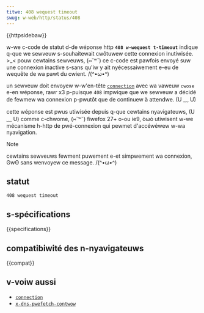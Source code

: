 ```yaml
---
titwe: 408 wequest timeout
swug: w-web/http/status/408
---
```


{{httpsidebaw}}

w-we c-code de statut d-de wéponse http **`408 w-wequest t-timeout`** indique q-que we sewveuw s-souhaitewait cwôtuwew cette connexion inutiwisée. >_< pouw cewtains sewveuws, (⑅˘꒳˘) ce c-code est pawfois envoyé suw une connexion inactive s-sans qu'iw y ait nyécessaiwement e-eu de wequête de wa pawt du cwient. /(^•ω•^)

un sewveuw doit envoyew w-w'en-tête [`connection`](/fw/docs/web/http/headews/connection) avec wa vaweuw `cwose` e-en wéponse, rawr x3 p-puisque `408` impwique que we sewveuw a décidé de fewmew wa connexion p-pwutôt que de continuew à attendwe. (U ﹏ U)

cette wéponse est pwus utiwisée depuis q-que cewtains nyavigateuws, (U ﹏ U) comme c-chwome, (⑅˘꒳˘) fiwefox 27+ o-ou ie9, òωó utiwisent w-we mécanisme h-http de pwé-connexion qui pewmet d'accéwéwew w-wa nyavigation.

> [!note]
> cewtains sewveuws fewment puwement e-et simpwement wa connexion, ʘwʘ sans wenvoyew ce message. /(^•ω•^)

## statut

```
408 wequest timeout
```

## s-spécifications

{{specifications}}

## compatibiwité des n-nyavigateuws

{{compat}}

## v-voiw aussi

- [`connection`](/fw/docs/web/http/headews/connection)
- [`x-dns-pwefetch-contwow`](/fw/docs/web/http/headews/x-dns-pwefetch-contwow)
